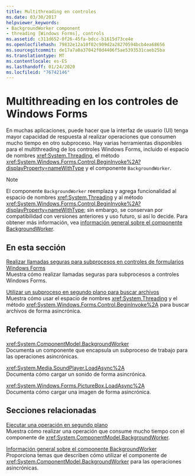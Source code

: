 ```yaml
---
title: Multithreading en controles
ms.date: 03/30/2017
helpviewer_keywords:
- BackgroundWorker component
- threading [Windows Forms], controls
ms.assetid: c311d652-0f26-45fa-bdcc-b1615d73ce4e
ms.openlocfilehash: 79832e12a10f02c909d2a28270594bcb4ea68656
ms.sourcegitcommit: de17a7a0a37042f0d4406f5ae5393531caeb25ba
ms.translationtype: MT
ms.contentlocale: es-ES
ms.lasthandoff: 01/24/2020
ms.locfileid: "76742146"
---
```

# <a name="multithreading-in-windows-forms-controls"></a>Multithreading en los controles de Windows Forms
En muchas aplicaciones, puede hacer que la interfaz de usuario (UI) tenga mayor capacidad de respuesta al realizar operaciones que consumen mucho tiempo en otro subproceso. Hay varias herramientas disponibles para el multithreading de los controles Windows Forms, incluido el espacio de nombres <xref:System.Threading>, el método <xref:System.Windows.Forms.Control.BeginInvoke%2A?displayProperty=nameWithType> y el componente `BackgroundWorker`.  
  
> [!NOTE]
> El componente `BackgroundWorker` reemplaza y agrega funcionalidad al espacio de nombres <xref:System.Threading> y al método <xref:System.Windows.Forms.Control.BeginInvoke%2A?displayProperty=nameWithType>; sin embargo, se conservan por compatibilidad con versiones anteriores y uso futuro, si así lo decide. Para obtener más información, vea [información general sobre el componente BackgroundWorker](backgroundworker-component-overview.md).  
  
## <a name="in-this-section"></a>En esta sección  
 [Realizar llamadas seguras para subprocesos en controles de formularios Windows Forms](how-to-make-thread-safe-calls-to-windows-forms-controls.md)  
 Muestra cómo realizar llamadas seguras para subprocesos a controles Windows Forms.  
  
 [Utilizar un subproceso en segundo plano para buscar archivos](how-to-use-a-background-thread-to-search-for-files.md)  
 Muestra cómo usar el espacio de nombres <xref:System.Threading> y el método <xref:System.Windows.Forms.Control.BeginInvoke%2A> para buscar archivos de forma asincrónica.  
  
## <a name="reference"></a>Referencia  
 <xref:System.ComponentModel.BackgroundWorker>  
 Documenta un componente que encapsula un subproceso de trabajo para las operaciones asincrónicas.  
  
 <xref:System.Media.SoundPlayer.LoadAsync%2A>  
 Documenta cómo cargar un sonido de forma asincrónica.  
  
 <xref:System.Windows.Forms.PictureBox.LoadAsync%2A>  
 Documenta cómo cargar una imagen de forma asincrónica.  
  
## <a name="related-sections"></a>Secciones relacionadas  
 [Ejecutar una operación en segundo plano](how-to-run-an-operation-in-the-background.md)  
 Muestra cómo realizar una operación que consume mucho tiempo con el componente de <xref:System.ComponentModel.BackgroundWorker>.  
  
 [Información general sobre el componente BackgroundWorker](backgroundworker-component-overview.md)  
 Proporciona temas que describen cómo utilizar el componente de <xref:System.ComponentModel.BackgroundWorker> para las operaciones asincrónicas.
